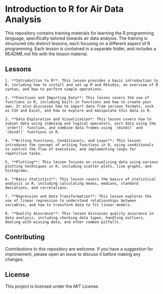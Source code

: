 # Introduction to R for Air Data Analysis

This repository contains training materials for learning the R programming language, specifically tailored towards air data analysis. The training is structured into distinct lessons, each focusing on a different aspect of R programming. Each lesson is contained in a separate folder, and includes a README.md file with the lesson material.

## Lessons

    1. **Introduction to R**: This lesson provides a basic introduction to R, including how to install and set up R and RStudio, an overview of R syntax, and how to perform simple operations.

    2. **Functions and Importing Data**: This lesson covers the use of functions in R, including built-in functions and how to create your own. It also discusses how to import data from various formats, such as CSV and Excel, and how to explore and manipulate this data in R.

    3. **Data Exploration and Visualization*: This lesson covers how to subset data using indexing and logical operators, sort data using the `order()` function, and combine data frames using `rbind()` and `cbind()` functions in R.

    4. **Writing Functions, Conditionals, and Loops**: This lesson introduces the concept of writing functions in R, using conditionals to control the flow of execution, and implementing loops for repetitive tasks.
    
    5. **Plotting**: This lesson focuses on visualizing data using various plotting techniques in R, including scatter plots, line graphs, and histograms.

    6. **Basic Statistics**: This lesson covers the basics of statistical analysis in R, including calculating means, medians, standard deviations, and correlations.

    7. **Regression and Data Transformation**: This lesson explores the use of linear regression to understand relationships between variables, and how to transform data to fit linear models.

    8. **Quality Assurance**: This lesson discusses quality assurance in data analysis, including checking data types, handling outliers, dealing with missing data, and other common pitfalls.

## Contributing

Contributions to this repository are welcome. If you have a suggestion for improvement, please open an issue to discuss it before making any changes.

## License

This project is licensed under the MIT License. 